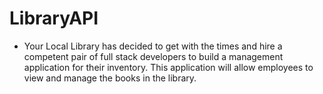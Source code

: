 # LibraryAPI

- Your Local Library has decided to get with the times and hire a competent pair of full stack developers to build a management application for their inventory. This application will allow employees to view and manage the books in the library. 
